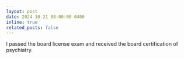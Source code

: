 ```yaml
---
layout: post
date: 2024-10-21 08:00:00-0400
inline: true
related_posts: false
---
```


I passed the board license exam and received the board certification of psychiatry. 
